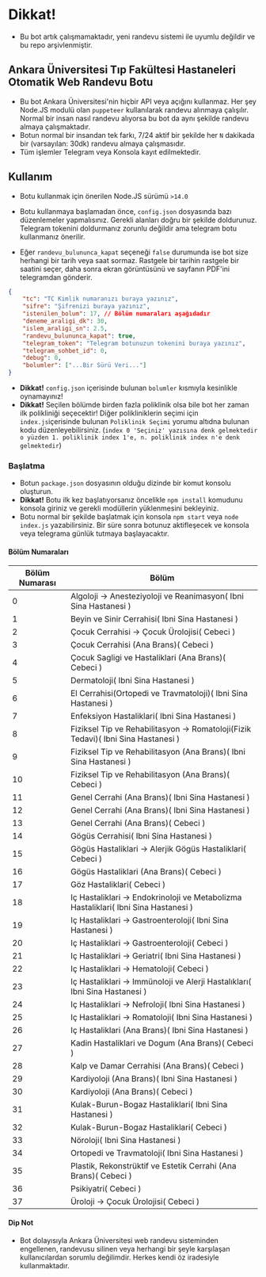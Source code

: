 # Dikkat!
- Bu bot artık çalışmamaktadır, yeni randevu sistemi ile uyumlu değildir ve bu repo arşivlenmiştir.

## Ankara Üniversitesi Tıp Fakültesi Hastaneleri Otomatik Web Randevu Botu
- Bu bot Ankara Üniversitesi'nin hiçbir API veya açığını kullanmaz. Her şey Node.JS modulü olan `puppeteer` kullanılarak randevu alınmaya çalışılır. Normal bir insan nasıl randevu alıyorsa bu bot da aynı şekilde randevu almaya çalışmaktadır.
- Botun normal bir insandan tek farkı, 7/24 aktif bir şekilde her `N` dakikada bir (varsayılan: 30dk) randevu almaya çalışmasıdır.
- Tüm işlemler Telegram veya Konsola kayıt edilmektedir.

## Kullanım

- Botu kullanmak için önerilen Node.JS sürümü `>14.0`

- Botu kullanmaya başlamadan önce, `config.json` dosyasında bazı düzenlemeler yapmalısınız. Gerekli alanları doğru bir şekilde doldurunuz. Telegram tokenini doldurmanız zorunlu değildir ama telegram botu kullanmanız önerilir.
- Eğer `randevu_bulununca_kapat` seçeneği `false` durumunda ise bot size herhangi bir tarih veya saat sormaz. Rastgele bir tarihin rastgele bir saatini seçer, daha sonra ekran görüntüsünü ve sayfanın PDF'ini telegramdan gönderir.
```json
{
	"tc": "TC Kimlik numaranızı buraya yazınız",
	"sifre": "Şifrenizi buraya yazınız",
	"istenilen_bolum": 17, // Bölüm numaraları aşağıdadır
	"deneme_araligi_dk": 30,
	"islem_araligi_sn": 2.5,
	"randevu_bulununca_kapat": true,
	"telegram_token": "Telegram botunuzun tokenini buraya yazınız",
	"telegram_sohbet_id": 0,
	"debug": 0,
	"bolumler": ["...Bir Sürü Veri..."]
}
```

- **Dikkat!** `config.json` içerisinde bulunan `bolumler` kısmıyla kesinlikle oynamayınız!
- **Dikkat!** Seçilen bölümde birden fazla poliklinik olsa bile bot her zaman ilk polikliniği seçecektir! Diğer polikliniklerin seçimi için `index.js`içerisinde bulunan `Poliklinik Seçimi` yorumu altıdna bulunan kodu düzenleyebilirsiniz. (`index 0 'Seçiniz' yazısına denk gelmektedir o yüzden 1. poliklinik index 1'e, n. poliklinik index n'e denk gelmektedir`)

### Başlatma
- Botun `package.json` dosyasının olduğu dizinde bir komut konsolu oluşturun.
- **Dikkat!** Botu ilk kez başlatıyorsanız öncelikle `npm install` komudunu konsola giriniz ve gerekli modüllerin yüklenmesini bekleyiniz.
- Botu normal bir şekilde başlatmak için konsola `npm start` veya `node index.js` yazabilirsiniz. Bir süre sonra botunuz aktifleşecek ve konsola veya telegrama günlük tutmaya başlayacaktır.
#### Bölüm Numaraları
| Bölüm Numarası | Bölüm |
|---|---|
|0 | Algoloji -> Anesteziyoloji ve Reanimasyon(  Ibni Sina Hastanesi )|
|1 | Beyin ve Sinir Cerrahisi(  Ibni Sina Hastanesi )|
|2 | Çocuk Cerrahisi -> Çocuk Ürolojisi( Cebeci )|
|3 | Çocuk Cerrahisi (Ana Brans)( Cebeci )|
|4 | Çocuk Sagligi ve Hastaliklari (Ana Brans)( Cebeci )|
|5 | Dermatoloji(  Ibni Sina Hastanesi )|
|6 | El Cerrahisi(Ortopedi ve Travmatoloji)(  Ibni Sina Hastanesi )|
|7 | Enfeksiyon Hastaliklari(  Ibni Sina Hastanesi )|
|8 | Fiziksel Tip ve Rehabilitasyon -> Romatoloji(Fizik Tedavi)(  Ibni Sina Hastanesi )|
|9 | Fiziksel Tip ve Rehabilitasyon (Ana Brans)(  Ibni Sina Hastanesi )|
|10 | Fiziksel Tip ve Rehabilitasyon (Ana Brans)( Cebeci )|
|11 | Genel Cerrahi (Ana Brans)(  Ibni Sina Hastanesi )|
|12 | Genel Cerrahi (Ana Brans)(  Ibni Sina Hastanesi )|
|13 | Genel Cerrahi (Ana Brans)( Cebeci )|
|14 | Gögüs Cerrahisi(  Ibni Sina Hastanesi )|
|15 | Gögüs Hastaliklari -> Alerjik Gögüs Hastaliklari( Cebeci )|
|16 | Gögüs Hastaliklari (Ana Brans)( Cebeci )|
|17 | Göz Hastaliklari( Cebeci )|
|18 | Iç Hastaliklari -> Endokrinoloji ve Metabolizma Hastaliklari(  Ibni Sina Hastanesi )|
|19 | Iç Hastaliklari -> Gastroenteroloji(  Ibni Sina Hastanesi )|
|20 | Iç Hastaliklari -> Gastroenteroloji( Cebeci )|
|21 | Iç Hastaliklari -> Geriatri(  Ibni Sina Hastanesi )|
|22 | Iç Hastaliklari -> Hematoloji( Cebeci )|
|23 | Iç Hastaliklari -> Immünoloji ve Alerji Hastalıkları(  Ibni Sina Hastanesi )|
|24 | Iç Hastaliklari -> Nefroloji(  Ibni Sina Hastanesi )|
|25 | Iç Hastaliklari -> Romatoloji(  Ibni Sina Hastanesi )|
|26 | Iç Hastaliklari (Ana Brans)(  Ibni Sina Hastanesi )|
|27 | Kadin Hastaliklari ve Dogum (Ana Brans)( Cebeci )|
|28 | Kalp ve Damar Cerrahisi (Ana Brans)( Cebeci )|
|29 | Kardiyoloji (Ana Brans)(  Ibni Sina Hastanesi )|
|30 | Kardiyoloji (Ana Brans)( Cebeci )|
|31 | Kulak-Burun-Bogaz Hastaliklari(  Ibni Sina Hastanesi )|
|32 | Kulak-Burun-Bogaz Hastaliklari( Cebeci )|
|33 | Nöroloji(  Ibni Sina Hastanesi )|
|34 | Ortopedi ve Travmatoloji(  Ibni Sina Hastanesi )|
|35 | Plastik, Rekonstrüktif ve Estetik Cerrahi (Ana Brans)( Cebeci )|
|36 | Psikiyatri( Cebeci )|
|37 | Üroloji -> Çocuk Ürolojisi( Cebeci )|

#### Dip Not
- Bot dolayısıyla Ankara Üniversitesi web randevu sisteminden engellenen, randevusu silinen veya herhangi bir şeyle karşılaşan kullanıcılardan sorumlu değilimdir. Herkes kendi öz iradesiyle kullanmaktadır.
